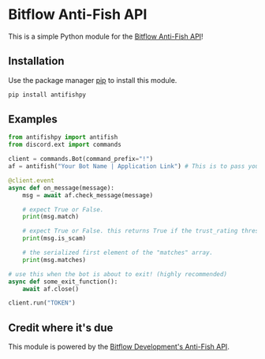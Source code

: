 # Bitflow Anti-Fish API
This is a simple Python module for the [Bitflow Anti-Fish API](https://anti-fish.bitflow.dev/)!

## Installation
Use the package manager [pip](https://pypi.org/project/antifishpy/) to install this module.

```bash
pip install antifishpy
```

## Examples

```python
from antifishpy import antifish
from discord.ext import commands

client = commands.Bot(command_prefix="!")
af = antifish("Your Bot Name | Application Link") # This is to pass your application name as the User-Agent header.

@client.event
async def on_message(message):
    msg = await af.check_message(message)

    # expect True or False.
    print(msg.match)

    # expect True or False. this returns True if the trust_rating threshold is >= 0.95.
    print(msg.is_scam)

    # the serialized first element of the "matches" array.
    print(msg.matches)

# use this when the bot is about to exit! (highly recommended)
async def some_exit_function():
    await af.close()

client.run("TOKEN")
```

## Credit where it's due

This module is powered by the [Bitflow Development's Anti-Fish API](https://anti-fish.bitflow.dev/).
